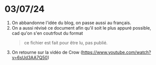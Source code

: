 # 03/07/24
1. On abbandonne l'idée du blog, on passe aussi au français.
2. On a aussi révisé ce document afin qu'il soit le plus appuré possible,
	cad qu'on s'en coutrfout du format 
	> ce fichier est fait pour être lu, pas publié.
3. On retourne sur la vidéo de Crow (https://www.youtube.com/watch?v=6sUd3AA7Q50)